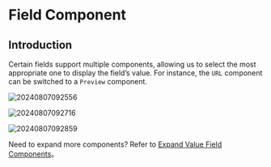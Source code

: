 # Field Component

## Introduction

Certain fields support multiple components, allowing us to select the most appropriate one to display the field’s value. For instance, the `URL` component can be switched to a `Preview` component.

![20240807092556](https://static-docs.nocobase.com/20240807092556.png)

![20240807092716](https://static-docs.nocobase.com/20240807092716.png)

![20240807092859](https://static-docs.nocobase.com/20240807092859.png)

Need to expand more components? Refer to [Expand Value Field Components](/plugin-samples/field/value)。
